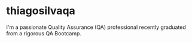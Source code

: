 # thiagosilvaqa
I'm a passionate Quality Assurance (QA) professional recently graduated from a rigorous QA Bootcamp.
